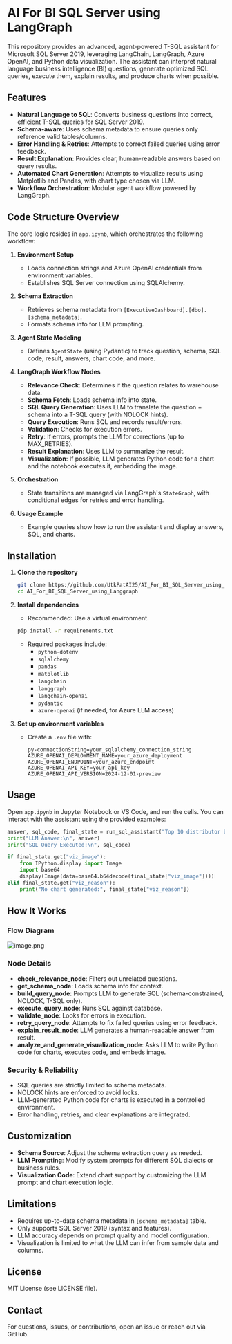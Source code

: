 # AI For BI SQL Server using LangGraph

This repository provides an advanced, agent-powered T-SQL assistant for Microsoft SQL Server 2019, leveraging LangChain, LangGraph, Azure OpenAI, and Python data visualization. The assistant can interpret natural language business intelligence (BI) questions, generate optimized SQL queries, execute them, explain results, and produce charts when possible.

## Features

- **Natural Language to SQL**: Converts business questions into correct, efficient T-SQL queries for SQL Server 2019.
- **Schema-aware**: Uses schema metadata to ensure queries only reference valid tables/columns.
- **Error Handling & Retries**: Attempts to correct failed queries using error feedback.
- **Result Explanation**: Provides clear, human-readable answers based on query results.
- **Automated Chart Generation**: Attempts to visualize results using Matplotlib and Pandas, with chart type chosen via LLM.
- **Workflow Orchestration**: Modular agent workflow powered by LangGraph.

## Code Structure Overview

The core logic resides in `app.ipynb`, which orchestrates the following workflow:

1. **Environment Setup**
   - Loads connection strings and Azure OpenAI credentials from environment variables.
   - Establishes SQL Server connection using SQLAlchemy.

2. **Schema Extraction**
   - Retrieves schema metadata from `[ExecutiveDashboard].[dbo].[schema_metadata]`.
   - Formats schema info for LLM prompting.

3. **Agent State Modeling**
   - Defines `AgentState` (using Pydantic) to track question, schema, SQL code, result, answers, chart code, and more.

4. **LangGraph Workflow Nodes**
   - **Relevance Check**: Determines if the question relates to warehouse data.
   - **Schema Fetch**: Loads schema info into state.
   - **SQL Query Generation**: Uses LLM to translate the question + schema into a T-SQL query (with NOLOCK hints).
   - **Query Execution**: Runs SQL and records result/errors.
   - **Validation**: Checks for execution errors.
   - **Retry**: If errors, prompts the LLM for corrections (up to MAX_RETRIES).
   - **Result Explanation**: Uses LLM to summarize the result.
   - **Visualization**: If possible, LLM generates Python code for a chart and the notebook executes it, embedding the image.

5. **Orchestration**
   - State transitions are managed via LangGraph's `StateGraph`, with conditional edges for retries and error handling.

6. **Usage Example**
   - Example queries show how to run the assistant and display answers, SQL, and charts.

## Installation

1. **Clone the repository**
   ```bash
   git clone https://github.com/UtkPatAI25/AI_For_BI_SQL_Server_using_Langgraph.git
   cd AI_For_BI_SQL_Server_using_Langgraph
   ```

2. **Install dependencies**
   - Recommended: Use a virtual environment.
   ```bash
   pip install -r requirements.txt
   ```
   - Required packages include:
     - `python-dotenv`
     - `sqlalchemy`
     - `pandas`
     - `matplotlib`
     - `langchain`
     - `langgraph`
     - `langchain-openai`
     - `pydantic`
     - `azure-openai` (if needed, for Azure LLM access)

3. **Set up environment variables**
   - Create a `.env` file with:
     ```
     py-connectionString=your_sqlalchemy_connection_string
     AZURE_OPENAI_DEPLOYMENT_NAME=your_azure_deployment
     AZURE_OPENAI_ENDPOINT=your_azure_endpoint
     AZURE_OPENAI_API_KEY=your_api_key
     AZURE_OPENAI_API_VERSION=2024-12-01-preview
     ```

## Usage

Open `app.ipynb` in Jupyter Notebook or VS Code, and run the cells. You can interact with the assistant using the provided examples:

```python
answer, sql_code, final_state = run_sql_assistant("Top 10 distributor by sales in May 2025")
print("LLM Answer:\n", answer)
print("SQL Query Executed:\n", sql_code)

if final_state.get("viz_image"):
    from IPython.display import Image
    import base64
    display(Image(data=base64.b64decode(final_state["viz_image"])))
elif final_state.get("viz_reason"):
    print("No chart generated:", final_state["viz_reason"])
```

## How It Works

### Flow Diagram

![image.png](attachment:image.png)

### Node Details

- **check_relevance_node**: Filters out unrelated questions.
- **get_schema_node**: Loads schema info for context.
- **build_query_node**: Prompts LLM to generate SQL (schema-constrained, NOLOCK, T-SQL only).
- **execute_query_node**: Runs SQL against database.
- **validate_node**: Looks for errors in execution.
- **retry_query_node**: Attempts to fix failed queries using error feedback.
- **explain_result_node**: LLM generates a human-readable answer from result.
- **analyze_and_generate_visualization_node**: Asks LLM to write Python code for charts, executes code, and embeds image.

### Security & Reliability

- SQL queries are strictly limited to schema metadata.
- NOLOCK hints are enforced to avoid locks.
- LLM-generated Python code for charts is executed in a controlled environment.
- Error handling, retries, and clear explanations are integrated.

## Customization

- **Schema Source**: Adjust the schema extraction query as needed.
- **LLM Prompting**: Modify system prompts for different SQL dialects or business rules.
- **Visualization Code**: Extend chart support by customizing the LLM prompt and chart execution logic.

## Limitations

- Requires up-to-date schema metadata in `[schema_metadata]` table.
- Only supports SQL Server 2019 (syntax and features).
- LLM accuracy depends on prompt quality and model configuration.
- Visualization is limited to what the LLM can infer from sample data and columns.

## License

MIT License (see LICENSE file).

## Contact

For questions, issues, or contributions, open an issue or reach out via GitHub.
